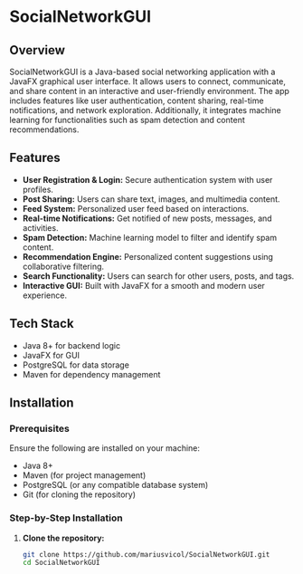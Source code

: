 # SocialNetworkGUI

## Overview

SocialNetworkGUI is a Java-based social networking application with a JavaFX graphical user interface. It allows users to connect, communicate, and share content in an interactive and user-friendly environment. The app includes features like user authentication, content sharing, real-time notifications, and network exploration. Additionally, it integrates machine learning for functionalities such as spam detection and content recommendations.

## Features

- **User Registration & Login:** Secure authentication system with user profiles.
- **Post Sharing:** Users can share text, images, and multimedia content.
- **Feed System:** Personalized user feed based on interactions.
- **Real-time Notifications:** Get notified of new posts, messages, and activities.
- **Spam Detection:** Machine learning model to filter and identify spam content.
- **Recommendation Engine:** Personalized content suggestions using collaborative filtering.
- **Search Functionality:** Users can search for other users, posts, and tags.
- **Interactive GUI:** Built with JavaFX for a smooth and modern user experience.

## Tech Stack

- Java 8+ for backend logic
- JavaFX for GUI
- PostgreSQL for data storage
- Maven for dependency management

## Installation

### Prerequisites

Ensure the following are installed on your machine:

- Java 8+
- Maven (for project management)
- PostgreSQL (or any compatible database system)
- Git (for cloning the repository)

### Step-by-Step Installation

1. **Clone the repository:**

   ```bash
   git clone https://github.com/mariusvicol/SocialNetworkGUI.git
   cd SocialNetworkGUI
